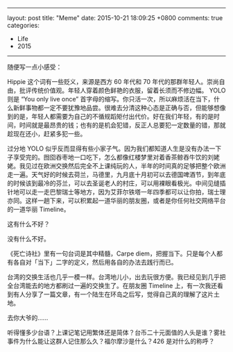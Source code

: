 
---
layout: post
title: "Meme"
date: 2015-10-21 18:09:25 +0800
comments: true
categories:
- Life
- 2015

---

随便写一点小感受：

Hippie 这个词有一些贬义，来源是西方 60 年代和 70 年代的那群年轻人。崇尚自由，批评传统价值观。年轻人穿着颜色鲜艳的衣服，留着长须而不修边幅。 YOLO 则是 “You only live once” 首字母的缩写。你只活一次，所以麻烦活在当下，什么新鲜事物都一定不要犹豫地品尝。很难去分清这种心态是正确与否，但能够想像到的是，年轻人都需要为自己的不循规蹈矩付出代价。好在我们年轻，有的是时间，时间就是最昂贵的钱；也有的是机会犯错，反正人总要犯一定数量的错，那就趁现在还小，赶紧多犯一些。

过分地 YOLO 似乎反而显得有些小家子气。因为我们都知道人生是没有办法一下子享受完的。囫囵吞枣地一口吃下，怎么都像红楼梦里对着香茶鲸吞牛饮的刘姥姥。我见过在欧洲交换然后完全不上课纯玩的人，半年的时间真的足够把整个欧洲走一遍。天气好的时候去荷兰，马德里，九月底十月初可以去德国啤酒节，到年底的时候该到最冷的芬兰，可以去圣诞老人的村庄，可以用裸眼看极光。中间见缝插针地可以走一走巴黎瑞士等地方，因为艾菲尔铁塔一年四季都可以让你拍，瑞士理亦同。这样一趟下来，可以积累起一道华丽的朋友圈，或者是你任何社交网络平台的一道华丽 Timeline。

这有什么不好？

没有什么不好。

《死亡诗社》里有一句台词是其中精髓，Carpe diem，把握当下。只是每个人都有各自对「当下」二字的定义，然后用各自的办法去践行而已。

台湾的交换生活也几乎一模一样。台湾地儿小，出去玩很方便。我已经见到几乎把全台湾能去的地方都刷过一遍的交换生了。在朋友圈 Timeline 上，有一次我还看到有人分享了一篇文章，有一个陆生在环岛之后写，觉得自己真的理解了这片土地。




去你大爷的……

听得懂多少台语？上课记笔记用繁体还是简体？台币二十元面值的人头是谁？雾社事件为什么能让这群人记住那么久？福尔摩沙是什么？426 是对什么的称呼？

